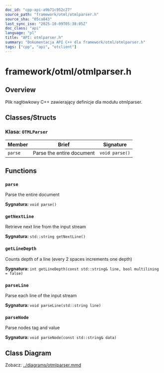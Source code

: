 ```yaml
---
doc_id: "cpp-api-a9b71c952c27"
source_path: "framework/otml/otmlparser.h"
source_sha: "05ca843"
last_sync_iso: "2025-10-09T05:38:05Z"
doc_class: "api"
language: "pl"
title: "API: otmlparser.h"
summary: "Dokumentacja API C++ dla framework/otml/otmlparser.h"
tags: ["cpp", "api", "otclient"]
---
```


# framework/otml/otmlparser.h

## Overview

Plik nagłówkowy C++ zawierający definicje dla modułu otmlparser.

## Classes/Structs

### Klasa: `OTMLParser`

| Member | Brief | Signature |
|--------|-------|-----------|
| `parse` | Parse the entire document | `void parse()` |

## Functions

### `parse`

Parse the entire document

**Sygnatura:** `void parse()`

### `getNextLine`

Retrieve next line from the input stream

**Sygnatura:** `std::string getNextLine()`

### `getLineDepth`

Counts depth of a line (every 2 spaces increments one depth)

**Sygnatura:** `int getLineDepth(const std::string& line, bool multilining = false)`

### `parseLine`

Parse each line of the input stream

**Sygnatura:** `void parseLine(std::string line)`

### `parseNode`

Parse nodes tag and value

**Sygnatura:** `void parseNode(const std::string& data)`

## Class Diagram

Zobacz: [../diagrams/otmlparser.mmd](../diagrams/otmlparser.mmd)
